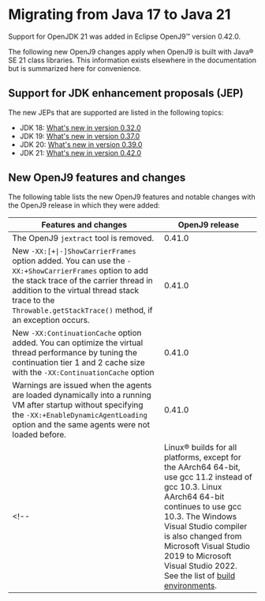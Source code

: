 <!--
* Copyright (c) 2017, 2025 IBM Corp. and others
*
* This program and the accompanying materials are made
* available under the terms of the Eclipse Public License 2.0
* which accompanies this distribution and is available at
* https://www.eclipse.org/legal/epl-2.0/ or the Apache
* License, Version 2.0 which accompanies this distribution and
* is available at https://www.apache.org/licenses/LICENSE-2.0.
*
* This Source Code may also be made available under the
* following Secondary Licenses when the conditions for such
* availability set forth in the Eclipse Public License, v. 2.0
* are satisfied: GNU General Public License, version 2 with
* the GNU Classpath Exception [1] and GNU General Public
* License, version 2 with the OpenJDK Assembly Exception [2].
*
* [1] https://www.gnu.org/software/classpath/license.html
* [2] https://openjdk.org/legal/assembly-exception.html
*
* SPDX-License-Identifier: EPL-2.0 OR Apache-2.0 OR GPL-2.0 WITH
* Classpath-exception-2.0 OR LicenseRef-GPL-2.0 WITH Assembly-exception
-->


# Migrating from Java 17 to Java 21

Support for OpenJDK 21 was added in Eclipse OpenJ9&trade; version 0.42.0.

The following new OpenJ9 changes apply when OpenJ9 is built with Java&reg; SE 21 class libraries. This information exists elsewhere in the documentation but is summarized here for convenience.

## Support for JDK enhancement proposals (JEP)

The new JEPs that are supported are listed in the following topics:

- JDK 18: [What's new in version 0.32.0](version0.32.md)
- JDK 19: [What's new in version 0.37.0](version0.37.md)
- JDK 20: [What's new in version 0.39.0](version0.39.md)
- JDK 21: [What's new in version 0.42.0](version0.42.md)

## New OpenJ9 features and changes

The following table lists the new OpenJ9 features and notable changes with the OpenJ9 release in which they were added:

| Features and changes  | OpenJ9 release  |
|-----------------------|-----------------|
| The OpenJ9 `jextract` tool is removed. | 0.41.0  |
| New `-XX:[+\|-]ShowCarrierFrames` option added. You can use the `-XX:+ShowCarrierFrames` option to add the stack trace of the carrier thread in addition to the virtual thread stack trace to the `Throwable.getStackTrace()` method, if an exception occurs. | 0.41.0  |
| New `-XX:ContinuationCache` option added. You can optimize the virtual thread performance by tuning the continuation tier 1 and 2 cache size with the `-XX:ContinuationCache` option | 0.41.0  |
| Warnings are issued when the agents are loaded dynamically into a running VM after startup without specifying the `-XX:+EnableDynamicAgentLoading` option and the same agents were not loaded before. |  0.41.0    |
<!--| Linux&reg; builds for all platforms, except for the AArch64 64-bit, use gcc 11.2 instead of gcc 10.3. Linux AArch64 64-bit continues to use gcc 10.3. The Windows Visual Studio compiler is also changed from Microsoft Visual Studio 2019 to Microsoft Visual Studio 2022. See the list of [build environments](openj9_support.md#build-environments). | 0.42.0 |(SG - Commented this in 0.55.0 release (like the similar content that was deleted in the Migrating from Java 11 to Java 17 topic) It is an out-of-date statement because now all the latest JDK 8, JDK 11, JDK 17 also use gcc 11.2 and VS2022 as informed by Peter https://github.com/eclipse-openj9/openj9-docs/pull/1570#issuecomment-3200390025.)-->
